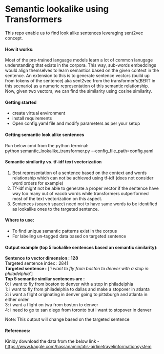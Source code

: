 # Semantic lookalike using Transformers
This repo enable us to find look alike sentences leveraging sent2vec concept.

#### How it works:
Most of the pre-trained language models learn a lot of common lanugage understanding that exists in the corpora. This way, sub-words embeddings would align themselves to learn semantics based on the given context in the sentence. An extension to this is to generate sentence vectors (build up from tokens of the sentence) aka sent2vec from the transformer's(BERT in this scenario) as a numeric representation of this semantic relationship. Now, given two vectors, we can find the similarity using cosine similarity. 
 
#### Getting started
- create virtual environment
- install requirements 
- Open config.yaml file and modify parameters as per your setup

#### Getting semantic look alike sentences
Run below cmd from the python terminal: <br> 
python semantic_lookalike_transformer.py --config_file_path=config.yaml 

#### Semantic similarity vs. tf-idf text vectorization
1. Best representation of a sentence based on the context and words relationship which can not be achieved using tf-idf (does not consider word orders for example)
2. Tf-idf might not be able to generate a proper vector if the sentence have way too many out of vacob words while transformers outperformed most of the text vectorization on this aspect.
3. Sentences (search space) need not to have same words to be identified as lookalike ones to the targeted sentence.  

#### Where to use:
- To find unique semantic patterns exist in the corpus 
- For labeling un-tagged data based on targeted sentence   

#### Output example (top 5 lookalike sentences based on semantic similarity): 
**Sentence to vector dimension : 128** <br> 
Targeted sentence index : 2841 <br>
**Targeted sentence :** [*'i want to fly from boston to denver with a stop in philadelphia'*] <br>
**Top 5 semantic similar sentences are :** <br>
0: i want to fly from boston to denver with a stop in philadelphia <br>
1: i want to fly from philadelphia to dallas and make a stopover in atlanta <br>
2: i want a flight originating in denver going to pittsburgh and atlanta in either order <br>
3: i want a flight on twa from boston to denver <br>
4: i need to go to san diego from toronto but i want to stopover in denver<br>

Note: This output will change based on the targeted sentence     

#### References:
Kinldy download the data from the below link - <br>
https://www.kaggle.com/hassanamin/atis-airlinetravelinformationsystem 
